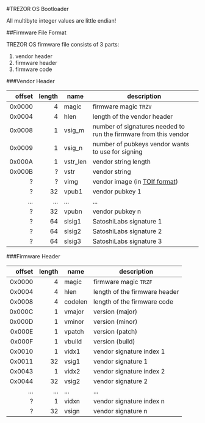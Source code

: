 #TREZOR OS Bootloader

All multibyte integer values are little endian!

##Firmware File Format

TREZOR OS firmware file consists of 3 parts:

1. vendor header
2. firmware header
3. firmware code

###Vendor Header

| offset | length | name | description |
|-------:|-------:|------|-------------|
| 0x0000 | 4      | magic | firmware magic `TRZV` |
| 0x0004 | 4      | hlen | length of the vendor header |
| 0x0008 | 1      | vsig_m | number of signatures needed to run the firmware from this vendor |
| 0x0009 | 1      | vsig_n | number of pubkeys vendor wants to use for signing |
| 0x000A | 1      | vstr_len | vendor string length |
| 0x000B | ?      | vstr | vendor string |
| ?      | ?      | vimg | vendor image (in [TOIf format](toif.md)) |
| ?      | 32     | vpub1 | vendor pubkey 1 |
| ...    | ...    | ... | ... |
| ?      | 32     | vpubn | vendor pubkey n |
| ?      | 64     | slsig1 | SatoshiLabs signature 1 |
| ?      | 64     | slsig2 | SatoshiLabs signature 2 |
| ?      | 64     | slsig3 | SatoshiLabs signature 3 |

###Firmware Header

| offset | length | name | description |
|-------:|-------:|------|-------------|
| 0x0000 | 4      | magic | firmware magic `TRZF` |
| 0x0004 | 4      | hlen | length of the firmware header |
| 0x0008 | 4      | codelen | length of the firmware code |
| 0x000C | 1      | vmajor | version (major) |
| 0x000D | 1      | vminor | version (minor) |
| 0x000E | 1      | vpatch | version (patch) |
| 0x000F | 1      | vbuild | version (build) |
| 0x0010 | 1      | vidx1 | vendor signature index 1 |
| 0x0011 | 32     | vsig1 | vendor signature 1 |
| 0x0043 | 1      | vidx2 | vendor signature index 2 |
| 0x0044 | 32     | vsig2 | vendor signature 2 |
| ...    | ...    | ...   | ... |
| ?      | 1      | vidxn | vendor signature index n |
| ?      | 32     | vsign | vendor signature n |

